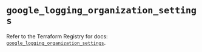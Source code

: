 # `google_logging_organization_settings`

Refer to the Terraform Registry for docs: [`google_logging_organization_settings`](https://registry.terraform.io/providers/hashicorp/google-beta/5.37.0/docs/resources/google_logging_organization_settings).
